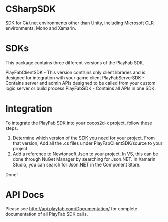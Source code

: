 CSharpSDK
=========

SDK for C#/.net environments other than Unity, including Microsoft CLR environments, Mono and Xamarin.

# SDKs

This package contains three different versions of the PlayFab SDK. 

PlayFabClientSDK - This version contains only client libraries and is designed for integration with your game client
PlayFabServerSDK - Contains server and admin APIs designed to be called from your custom logic server or build process
PlayFabSDK - Contains all APIs in one SDK.

# Integration

To integrate the PlayFab SDK into your cocos2d-x project, follow these steps.

1. Determine which version of the SDK you need for your project. From that version, Add all the .cs files under PlayFabClientSDK/source to your project.
2. Add a reference to Newtonsoft.Json to your project. In VS, this can be done through NuGet Manager by searching for Json.NET. In Xamarin Studio, you can search for Json.NET in the Component Store.

Done!

# API Docs

Please see http://api.playfab.com/Documentation/ for complete documentation of all PlayFab SDK calls.
